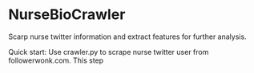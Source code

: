 # NurseBioCrawler
Scarp nurse twitter information and extract features for further analysis. 

Quick start:
Use crawler.py to scrape nurse twitter user from followerwonk.com. This step
